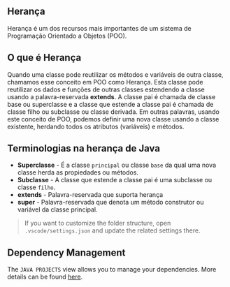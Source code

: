 ## Herança

Herança é um dos recursos mais importantes de um sistema de Programação Orientado a Objetos (POO).

## O que é Herança

Quando uma classe pode reutilizar os métodos e variáveis de outra classe, chamamos esse conceito em 
POO como Herança. Esta classe pode reutilizar os dados e funções de outras classes estendendo a classe 
usando a palavra-reservada **extends**. A classe pai é chamada de classe base ou superclasse e a classe que 
estende a classe pai é chamada de classe filho ou subclasse ou classe derivada. Em outras palavras, usando 
este conceito de POO, podemos definir uma nova classe usando a classe existente, herdando todos os 
atributos (variáveis) e métodos.

## Terminologias na herança de Java
* **Superclasse** - É a classe `principal` ou classe `base` da qual uma nova classe herda as propiedades ou métodos.
* **Subclasse** - A classe que estende a classe pai é uma subclasse ou classe `filho`.
* **extends** - Palavra-reservada que suporta herança
* **super** - Palavra-reservada que denota um método construtor ou variável da classe principal. 

> If you want to customize the folder structure, open `.vscode/settings.json` and update the related settings there.

## Dependency Management

The `JAVA PROJECTS` view allows you to manage your dependencies. More details can be found [here](https://github.com/microsoft/vscode-java-dependency#manage-dependencies).
